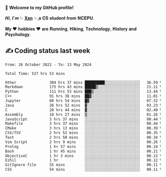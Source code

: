 🎉 **Welcome to my GitHub profile!**</br></br>
𝑯𝒊, 𝑰'𝒎 ✨ [𝐗𝐚𝐧](https://xancoding.cn/) ✨,𝐚 𝐂𝐒 𝐬𝐭𝐮𝐝𝐞𝐧𝐭 𝐟𝐫𝐨𝐦 𝐍𝐂𝐄𝐏𝐔.</br></br>
𝐌𝐲 ❤ 𝐡𝐨𝐛𝐛𝐢𝐞𝐬 ❤ 𝐚𝐫𝐞 𝐑𝐮𝐧𝐧𝐢𝐧𝐠, 𝐇𝐢𝐤𝐢𝐧𝐠, 𝐓𝐞𝐜𝐡𝐧𝐨𝐥𝐨𝐠𝐲, 𝐇𝐢𝐬𝐭𝐨𝐫𝐲 𝐚𝐧𝐝 𝐏𝐬𝐲𝐜𝐡𝐨𝐥𝐨𝐠𝐲.

## ✍️ Coding status last week
<!--START_SECTION:waka-->

```txt
From: 26 October 2022 - To: 13 May 2024

Total Time: 527 hrs 53 mins

Other               304 hrs 37 mins █████████░░░░░░░░░░░░░░░░   36.59 %
Markdown            175 hrs 43 mins █████▒░░░░░░░░░░░░░░░░░░░   21.11 %
Python              111 hrs 53 mins ███▒░░░░░░░░░░░░░░░░░░░░░   13.44 %
C++                 91 hrs 38 mins  ██▓░░░░░░░░░░░░░░░░░░░░░░   11.01 %
Jupyter             60 hrs 54 mins  █▓░░░░░░░░░░░░░░░░░░░░░░░   07.32 %
Java                26 hrs 52 mins  ▓░░░░░░░░░░░░░░░░░░░░░░░░   03.23 %
C                   20 hrs 44 mins  ▓░░░░░░░░░░░░░░░░░░░░░░░░   02.49 %
Assembly            10 hrs 27 mins  ▒░░░░░░░░░░░░░░░░░░░░░░░░   01.26 %
JavaScript          3 hrs 37 mins   ░░░░░░░░░░░░░░░░░░░░░░░░░   00.44 %
Makefile            3 hrs 37 mins   ░░░░░░░░░░░░░░░░░░░░░░░░░   00.44 %
CMake               3 hrs 13 mins   ░░░░░░░░░░░░░░░░░░░░░░░░░   00.39 %
CSV/TSV             2 hrs 52 mins   ░░░░░░░░░░░░░░░░░░░░░░░░░   00.35 %
Text                2 hrs 50 mins   ░░░░░░░░░░░░░░░░░░░░░░░░░   00.34 %
Vim Script          2 hrs 9 mins    ░░░░░░░░░░░░░░░░░░░░░░░░░   00.26 %
Prolog              1 hr 57 mins    ░░░░░░░░░░░░░░░░░░░░░░░░░   00.24 %
Bash                1 hr 45 mins    ░░░░░░░░░░░░░░░░░░░░░░░░░   00.21 %
ObjectiveC          1 hr 3 mins     ░░░░░░░░░░░░░░░░░░░░░░░░░   00.13 %
Ezhil               1 hr            ░░░░░░░░░░░░░░░░░░░░░░░░░   00.12 %
GitIgnore file      55 mins         ░░░░░░░░░░░░░░░░░░░░░░░░░   00.11 %
CSS                 54 mins         ░░░░░░░░░░░░░░░░░░░░░░░░░   00.11 %
```

<!--END_SECTION:waka-->


<!-- ## 📈 My GitHub Stats
<p align="center">
    <img height="137px" src="https://github-readme-stats.vercel.app/api?username=Xancoding&hide_title=true&hide_border=true&show_icons=trueline_height=21&text_color=000&icon_color=000&bg_color=0,ea6161,ffc64d,fffc4d,52fa5a&theme=graywhite" /> 
    <img src="https://github-readme-stats.vercel.app/api/top-langs/?username=Xancoding&hide_title=true&hide_border=true&layout=compact&langs_count=6&text_color=000&icon_color=fff&bg_color=0,52fa5a,4dfcff,c64dff&theme=graywhite" /> 
</p> -->

<!-- ## 🔥 My GitHub activities of last 31 days.
<div align="center"> <img src="https://activity-graph.herokuapp.com/graph?username=XanCoding&theme=xcode" /> </div> -->

<!-- <p align="center"> 
  Visitor count<br/>
  <img src="https://profile-counter.glitch.me/xancoding/count.svg" />
</p> -->
